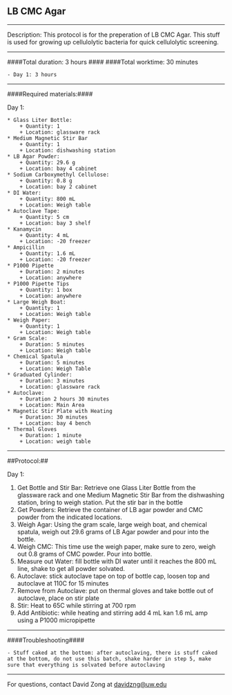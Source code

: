 LB CMC Agar
--------------
- - - - - - - - - - - - - - - - - - - - - - - - - - - - - - - - - - - - - - - - - - - -
Description: This protocol is for the preperation of LB CMC Agar. This stuff is used for growing up cellulolytic bacteria for quick cellulolytic screening.

- - - - - - - - - - - - - - - - - - - - - - - - - - - - - - - - - - - - - - - - - - - -
####Total duration: 3 hours ####
####Total worktime: 30 minutes

    - Day 1: 3 hours
    
- - - - - - - - - - - - - - - - - - - - - - - - - - - - - - - - - - - - - - - - - - - -

####Required materials:####

Day 1:

    * Glass Liter Bottle:
        + Quantity: 1
        + Location: glassware rack
	* Medium Magnetic Stir Bar
		+ Quantity: 1
		+ Location: dishwashing station
    * LB Agar Powder:
        + Quantity: 29.6 g
        + Location: bay 4 cabinet
	* Sodium Carboxymethyl Cellulose:
		+ Quantity: 0.8 g
		+ Location: bay 2 cabinet
	* DI Water:
		+ Quantity: 800 mL
		+ Location: Weigh table
	* Autoclave Tape:
		+ Quantity: 5 cm
		+ Location: bay 3 shelf
	* Kanamycin
		+ Quantity: 4 mL
		+ Location: -20 freezer
	* Ampicillin
		+ Quantity: 1.6 mL
		+ Location: -20 freezer
	* P1000 Pipette
		+ Duration: 2 minutes
		+ Location: anywhere
	* P1000 Pipette Tips
		+ Quantity: 1 box
		+ Location: anywhere
	* Large Weigh Boat:
		+ Quantity: 1
		+ Location: Weigh table
	* Weigh Paper:
		+ Quantity: 1
		+ Location: Weigh table
	* Gram Scale:
		+ Duration: 5 minutes
		+ Location: Weigh table
	* Chemical Spatula
		+ Duration: 5 minutes
		+ Location: Weigh Table
	* Graduated Cylinder:
		+ Duration: 3 minutes
		+ Location: glassware rack
	* Autoclave:
		+ Duration 2 hours 30 minutes
		+ Location: Main Area
	* Magnetic Stir Plate with Heating
		+ Duration: 30 minutes
		+ Location: bay 4 bench
	* Thermal Gloves
		+ Duration: 1 minute
		+ Location: weigh table
- - - - - - - - - - - - - - - - - - - - - - - - - - - - - - - - - - - - - - - - - - - - 

##Protocol:##

Day 1:

1. Get Bottle and Stir Bar: Retrieve one Glass Liter Bottle from the glassware rack and one Medium Magnetic Stir Bar from the dishwashing station, bring to weigh station. Put the stir bar in the bottle
2. Get Powders: Retrieve the container of LB agar powder and CMC powder from the indicated locations.
3. Weigh Agar: Using the gram scale, large weigh boat, and chemical spatula, weigh out 29.6 grams of LB Agar powder and pour into the bottle.
4. Weigh CMC: This time use the weigh paper, make sure to zero, weigh out 0.8 grams of CMC powder. Pour into bottle.
5. Measure out Water: fill bottle with DI water until it reaches the 800 mL line, shake to get all powder solvated.
6. Autoclave: stick autoclave tape on top of bottle cap, loosen top and autoclave at 110C for 15 minutes
7. Remove from Autoclave: put on thermal gloves and take bottle out of autoclave, place on stir plate
8. Stir: Heat to 65C while stirring at 700 rpm
9. Add Antibiotic: while heating and stirring add 4 mL kan 1.6 mL amp using a P1000 micropipette


- - - - - - - - - - - - - - - - - - - - - - - - - - - - - - - - - - - - - - - - - - - - 
    
    
####Troubleshooting####

    - Stuff caked at the bottom: after autoclaving, there is stuff caked at the bottom, do not use this batch, shake harder in step 5, make sure that everything is solvated before autoclaving


- - - - - - - - - - - - - - - - - - - - - - - - - - - - - - - - - - - - - - - - - - - - 
       
For questions, contact David Zong at davidzng@uw.edu    
